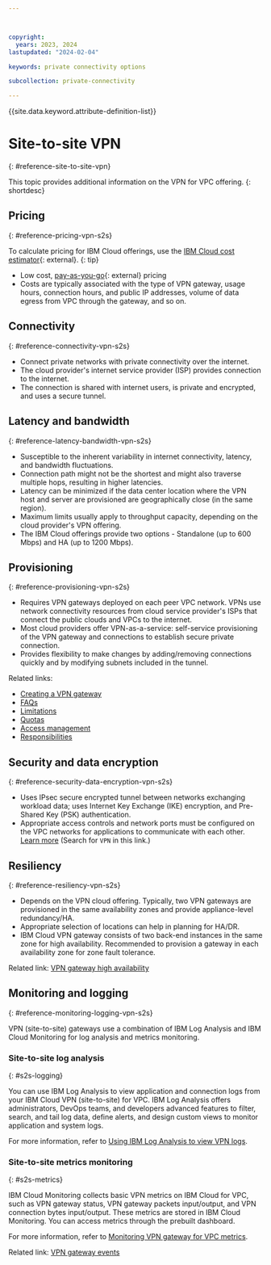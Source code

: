 ```yaml
---



copyright:
  years: 2023, 2024
lastupdated: "2024-02-04"

keywords: private connectivity options

subcollection: private-connectivity

---
```


{{site.data.keyword.attribute-definition-list}}

# Site-to-site VPN
{: #reference-site-to-site-vpn}

This topic provides additional information on the VPN for VPC offering.
{: shortdesc}

## Pricing
{: #reference-pricing-vpn-s2s}

To calculate pricing for IBM Cloud offerings, use the [IBM Cloud cost estimator](https://www.ibm.com/cloud/cloud-calculator){: external}.
{: tip}

* Low cost, [pay-as-you-go](https://www.ibm.com/cloud/pricing/pay-as-you-go){: external} pricing
* Costs are typically associated with the type of VPN gateway, usage hours, connection hours, and public IP addresses, volume of data egress from VPC through the gateway, and so on.

## Connectivity
{: #reference-connectivity-vpn-s2s}

* Connect private networks with private connectivity over the internet.
* The cloud provider's internet service provider (ISP) provides connection to the internet.
* The connection is shared with internet users, is private and encrypted, and uses a secure tunnel.

## Latency and bandwidth
{: #reference-latency-bandwidth-vpn-s2s}

* Susceptible to the inherent variability in internet connectivity, latency, and bandwidth fluctuations.
* Connection path might not be the shortest and might also traverse multiple hops, resulting in higher latencies.
* Latency can be minimized if the data center location where the VPN host and server are provisioned are geographically close (in the same region).
* Maximum limits usually apply to throughput capacity, depending on the cloud provider's VPN offering.
* The IBM Cloud offerings provide two options - Standalone (up to 600 Mbps) and HA (up to 1200 Mbps).

## Provisioning
{: #reference-provisioning-vpn-s2s}

* Requires VPN gateways deployed on each peer VPC network. VPNs use network connectivity resources from cloud service provider's ISPs that connect the public clouds and VPCs to the internet.
* Most cloud providers offer VPN-as-a-service: self-service provisioning of the VPN gateway and connections to establish secure private connection.
* Provides flexibility to make changes by adding/removing connections quickly and by modifying subnets included in the tunnel.

Related links:
* [Creating a VPN gateway](/docs/vpc?topic=vpc-vpn-create-gateway&interface=ui)
* [FAQs](/docs/vpc?topic=vpc-faqs-vpn)
* [Limitations](/docs/vpc?topic=vpc-vpn-limitations)
* [Quotas](/docs/vpc?topic=vpc-quotas#vpn-quotas)
* [Access management](/docs/vpc?topic=vpc-iam-getting-started)
* [Responsibilities](/docs/vpc?topic=vpc-responsibilities-vpc)

## Security and data encryption
{: #reference-security-data-encryption-vpn-s2s}

* Uses IPsec secure encrypted tunnel between networks exchanging workload data; uses Internet Key Exchange (IKE) encryption, and Pre-Shared Key (PSK) authentication.
* Appropriate access controls and network ports must be configured on the VPC networks for applications to communicate with each other. [Learn more](/docs/vpc?topic=vpc-mng-data&interface=ui#data-storage) (Search for `VPN` in this link.)

## Resiliency
{: #reference-resiliency-vpn-s2s}

* Depends on the VPN cloud offering. Typically, two VPN gateways are provisioned in the same availability zones and provide appliance-level redundancy/HA.
* Appropriate selection of locations can help in planning for HA/DR.
* IBM Cloud VPN gateway consists of two back-end instances in the same zone for high availability. Recommended to provision a gateway in each availability zone for zone fault tolerance.

Related link: [VPN gateway high availability](/docs/vpc?topic=vpc-vpn-ha&interface=ui)

## Monitoring and logging
{: #reference-monitoring-logging-vpn-s2s}

VPN (site-to-site) gateways use a combination of IBM Log Analysis and IBM Cloud Monitoring for log analysis and metrics monitoring.

### Site-to-site log analysis
{: #s2s-logging}

You can use IBM Log Analysis to view application and connection logs from your IBM Cloud VPN (site-to-site) for VPC. IBM Log Analysis offers administrators, DevOps teams, and developers advanced features to filter, search, and tail log data, define alerts, and design custom views to monitor application and system logs.

For more information, refer to [Using IBM Log Analysis to view VPN logs](/docs/vpc?topic=vpc-using-log-analysis-to-view-vpn-logs&interface=ui).

### Site-to-site metrics monitoring
{: #s2s-metrics}

IBM Cloud Monitoring collects basic VPN metrics on IBM Cloud for VPC, such as VPN gateway status, VPN gateway packets input/output, and VPN connection bytes input/output. These metrics are stored in IBM Cloud Monitoring. You can access metrics through the prebuilt dashboard.

For more information, refer to [Monitoring VPN gateway for VPC metrics](/docs/vpc?topic=vpc-vpn-monitoring-metrics&interface=ui).

Related link: [VPN gateway events](/docs/vpc?topic=vpc-at_events#events-vpns)
